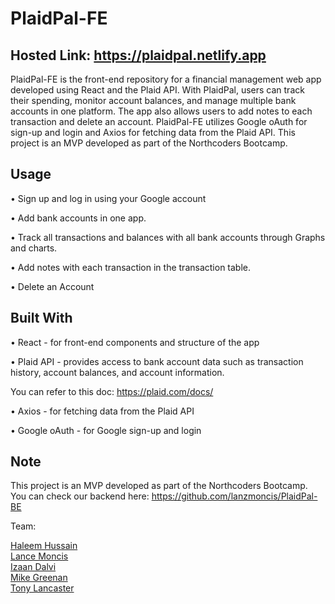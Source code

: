 # PlaidPal-FE

## Hosted Link: https://plaidpal.netlify.app

PlaidPal-FE is the front-end repository for a financial management web app developed using React and the Plaid API. With PlaidPal, users can track their spending, monitor account balances, and manage multiple bank accounts in one platform. The app also allows users to add notes to each transaction and delete an account. PlaidPal-FE utilizes Google oAuth for sign-up and login and Axios for fetching data from the Plaid API. This project is an MVP developed as part of the Northcoders Bootcamp.

## Usage

• Sign up and log in using your Google account

• Add bank accounts in one app.

• Track all transactions and balances with all bank accounts through Graphs and charts.

• Add notes with each transaction in the transaction table.

• Delete an Account

## Built With

• React - for front-end components and structure of the app

• Plaid API - provides access to bank account data such as transaction history, account balances, and account information.

You can refer to this doc: https://plaid.com/docs/

• Axios - for fetching data from the Plaid API

• Google oAuth - for Google sign-up and login

## Note

This project is an MVP developed as part of the Northcoders Bootcamp.
You can check our backend here:
https://github.com/lanzmoncis/PlaidPal-BE

Team:

[Haleem Hussain](https://github.com/HaleemHussain)  
[Lance Moncis](https://github.com/lanzmoncis)  
[Izaan Dalvi](https://github.com/IzaanD98)  
[Mike Greenan](https://github.com/mikegreenan98)  
[Tony Lancaster](https://github.com/lanc2112b)
